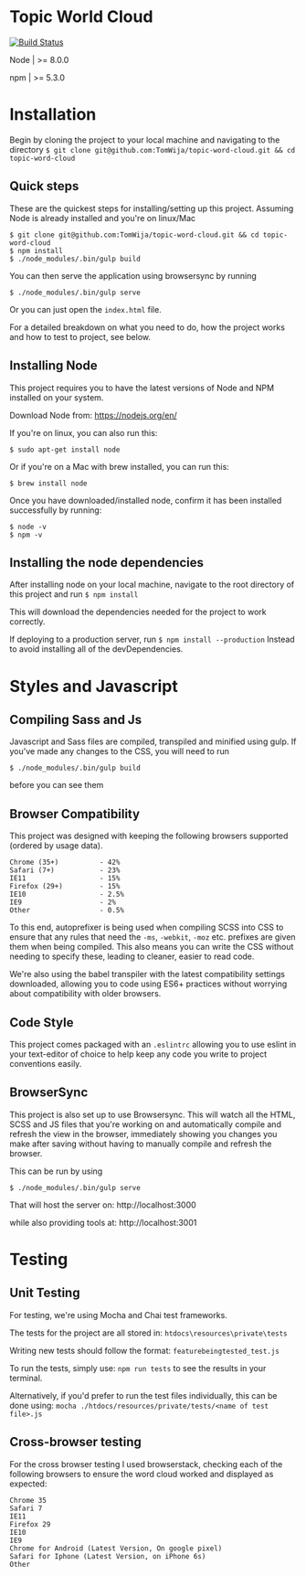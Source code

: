 # Topic World Cloud

[![Build Status](https://travis-ci.org/TomWija/topic-word-cloud.svg?branch=master)](https://travis-ci.org/TomWija/topic-word-cloud)

Node | >= 8.0.0

npm | >= 5.3.0

# Installation

Begin by cloning the project to your local machine and navigating to the directory
`$ git clone git@github.com:TomWija/topic-word-cloud.git && cd topic-word-cloud`

## Quick steps
These are the quickest steps for installing/setting up this project. Assuming Node is already installed and you're on linux/Mac
```
$ git clone git@github.com:TomWija/topic-word-cloud.git && cd topic-word-cloud
$ npm install
$ ./node_modules/.bin/gulp build
```

You can then serve the application using browsersync by running
```
$ ./node_modules/.bin/gulp serve
```

Or you can just open the `index.html` file.

For a detailed breakdown on what you need to do, how the project works and how to test to project, see below.

## Installing Node

This project requires you to have the latest versions of Node and NPM installed on your system.

Download Node from: https://nodejs.org/en/

If you're on linux, you can also run this:

`$ sudo apt-get install node`

Or if you're on a Mac with brew installed, you can run this:

`$ brew install node`

Once you have downloaded/installed node, confirm it has been installed successfully by running:
```
$ node -v
$ npm -v
```

## Installing the node dependencies
After installing node on your local machine, navigate to the root directory of this project and run
`$ npm install`

This will download the dependencies needed for the project to work correctly.

If deploying to a production server, run
`$ npm install --production`
Instead to avoid installing all of the devDependencies.

# Styles and Javascript
## Compiling Sass and Js
Javascript and Sass files are compiled, transpiled and minified using gulp. If you've made any changes to the CSS, you will need to run

`$ ./node_modules/.bin/gulp build`

before you can see them

## Browser Compatibility
This project was designed with keeping the following browsers supported (ordered by usage data).
```
Chrome (35+)          - 42%
Safari (7+)           - 23%
IE11                  - 15%
Firefox (29+)         - 15%
IE10                  - 2.5%
IE9                   - 2%
Other                 - 0.5%
```
To this end, autoprefixer is being used when compiling SCSS into CSS to ensure that any rules that need the `-ms`, `-webkit`, `-moz` etc. prefixes are given them when being compiled. This also means you can write the CSS without needing to specify these, leading to cleaner, easier to read code.

We're also using the babel transpiler with the latest compatibility settings downloaded, allowing you to code using ES6+ practices without worrying about compatibility with older browsers.

## Code Style
This project comes packaged with an `.eslintrc` allowing you to use eslint in your text-editor of choice to help keep any code you write to project conventions easily.

## BrowserSync
This project is also set up to use Browsersync. This will watch all the HTML, SCSS and JS files that you're working on and automatically compile and refresh the view in the browser, immediately showing you changes you make after saving without having to manually compile and refresh the browser.

This can be run by using

`$ ./node_modules/.bin/gulp serve`

That will host the server on:
http://localhost:3000

while also providing tools at: http://localhost:3001

# Testing

## Unit Testing
For testing, we're using Mocha and Chai test frameworks.

The tests for the project are all stored in:
`htdocs\resources\private\tests`

Writing new tests should follow the format:
`featurebeingtested_test.js`

To run the tests, simply use:
`npm run tests`
to see the results in your terminal.

Alternatively, if you'd prefer to run the test files individually, this can be done using:
`mocha ./htdocs/resources/private/tests/<name of test file>.js`

## Cross-browser testing
For the cross browser testing I used browserstack, checking each of the following browsers to ensure the word cloud worked and displayed as expected:
```
Chrome 35          
Safari 7           
IE11                  
Firefox 29         
IE10                  
IE9                  
Chrome for Android (Latest Version, On google pixel)
Safari for Iphone (Latest Version, on iPhone 6s)
Other                 
```
